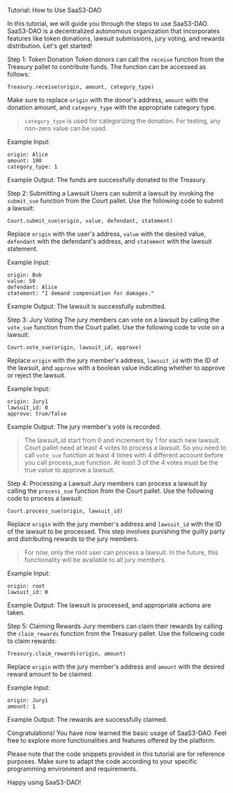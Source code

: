 Tutorial: How to Use SaaS3-DAO

In this tutorial, we will guide you through the steps to use SaaS3-DAO. SaaS3-DAO is a decentralized autonomous organization that incorporates features like token donations, lawsuit submissions, jury voting, and rewards distribution. Let's get started!

Step 1: Token Donation
Token donors can call the `receive` function from the Treasury pallet to contribute funds. The function can be accessed as follows:
```
Treasury.receive(origin, amount, category_type)
```
Make sure to replace `origin` with the donor's address, `amount` with the donation amount, and `category_type` with the appropriate category type.

> `category_type` is used for categorizing the donation. For testing, any non-zero value can be used.

Example Input:

```
origin: Alice
amount: 100
category_type: 1
```
Example Output:
The funds are successfully donated to the Treasury.

Step 2: Submitting a Lawsuit
Users can submit a lawsuit by invoking the `submit_sue` function from the Court pallet. Use the following code to submit a lawsuit:
```
Court.submit_sue(origin, value, defendant, statement)
```
Replace `origin` with the user's address, `value` with the desired value, `defendant` with the defendant's address, and `statement` with the lawsuit statement.

Example Input:
```
origin: Bob
value: 50
defendant: Alice
statement: "I demand compensation for damages."
```
Example Output:
The lawsuit is successfully submitted.

Step 3: Jury Voting
The jury members can vote on a lawsuit by calling the `vote_sue` function from the Court pallet. Use the following code to vote on a lawsuit:
```
Court.vote_sue(origin, lawsuit_id, approve)
```
Replace `origin` with the jury member's address, `lawsuit_id` with the ID of the lawsuit, and `approve` with a boolean value indicating whether to approve or reject the lawsuit.

Example Input:
```
origin: Jury1
lawsuit_id: 0
approve: true/false
```
Example Output:
The jury member's vote is recorded.

> The lawsuit_id start from 0 and increment by 1 for each new lawsuit. Court pallet need at least 4 votes to process a lawsuit. So you need to call `vote_sue` function at least 4 times with 4 different account before you call process_sue function. At least 3 of the 4 votes must be the true value to approve a lawsuit.

Step 4: Processing a Lawsuit
Jury members can process a lawsuit by calling the `process_sue` function from the Court pallet. Use the following code to process a lawsuit:
```
Court.process_sue(origin, lawsuit_id)
```
Replace `origin` with the jury member's address and `lawsuit_id` with the ID of the lawsuit to be processed. This step involves punishing the guilty party and distributing rewards to the jury members.

> For now, only the root user can process a lawsuit. In the future, this functionality will be available to all jury members.

Example Input:
```
origin: root
lawsuit_id: 0
```
Example Output:
The lawsuit is processed, and appropriate actions are taken.

Step 5: Claiming Rewards
Jury members can claim their rewards by calling the `claim_rewards` function from the Treasury pallet. Use the following code to claim rewards:
```
Treasury.claim_rewards(origin, amount)
```
Replace `origin` with the jury member's address and `amount` with the desired reward amount to be claimed.

Example Input:
```
origin: Jury1
amount: 1
```
Example Output:
The rewards are successfully claimed.

Congratulations! You have now learned the basic usage of SaaS3-DAO. Feel free to explore more functionalities and features offered by the platform.

Please note that the code snippets provided in this tutorial are for reference purposes. Make sure to adapt the code according to your specific programming environment and requirements.

Happy using SaaS3-DAO!